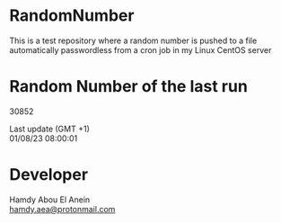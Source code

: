 # RandomNumber    
This is a test repository where a random number is pushed to a file automatically passwordless from a cron job in my Linux CentOS server    
# Random Number of the last run   
30852
      
Last update (GMT +1)    
01/08/23 08:00:01
# Developer    
Hamdy Abou El Anein   
hamdy.aea@protonmail.com
